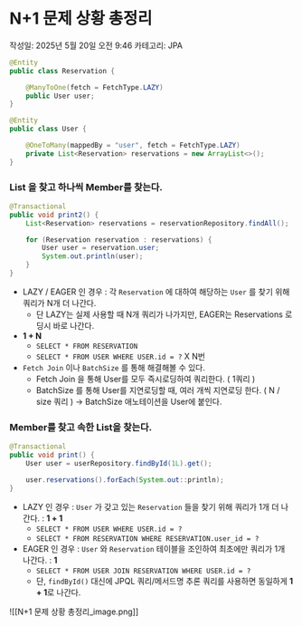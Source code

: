 # N+1 문제 상황 총정리

작성일: 2025년 5월 20일 오전 9:46
카테고리: JPA

```java
@Entity
public class Reservation {

    @ManyToOne(fetch = FetchType.LAZY)
    public User user;
}

@Entity
public class User {

    @OneToMany(mappedBy = "user", fetch = FetchType.LAZY)
    private List<Reservation> reservations = new ArrayList<>();
}
```

### List<Reservation> 을 찾고 하나씩 Member를 찾는다.

```java
@Transactional
public void print2() {
    List<Reservation> reservations = reservationRepository.findAll();

    for (Reservation reservation : reservations) {
        User user = reservation.user;
        System.out.println(user);
    }
}
```

- LAZY / EAGER 인 경우 : 각 `Reservation` 에 대하여 해당하는 `User` 를 찾기 위해 쿼리가 N개 더 나간다.
    - 단 LAZY는 실제 사용할 때 N개 쿼리가 나가지만, EAGER는 Reservations 로딩시 바로 나간다.
- **1 + N**
    - `SELECT * FROM RESERVATION`
    - `SELECT * FROM USER WHERE USER.id = ?`  X N번
- `Fetch Join` 이나 `BatchSize` 를 통해 해결해볼 수 있다.
    - Fetch Join 을 통해 User를 모두 즉시로딩하여 쿼리한다. ( 1쿼리 )
    - BatchSize 를 통해 User를 지연로딩할 때, 여러 개씩 지연로딩 한다. ( N / size 쿼리 ) → BatchSize 애노테이션을 User에 붙인다.

### Member를 찾고 속한 List<Reservation>을 찾는다.

```java
@Transactional
public void print() {
    User user = userRepository.findById(1L).get();

    user.reservations().forEach(System.out::println);
}
```

- LAZY 인 경우 : `User` 가 갖고 있는 `Reservation` 들을 찾기 위해 쿼리가 1개 더 나간다. : **1 + 1**
    - `SELECT * FROM USER WHERE USER.id = ?`
    - `SELECT * FROM RESERVATION WHERE RESERVATION.user_id = ?`
- EAGER 인 경우 : `User` 와 `Reservation` 테이블을 조인하여 최초에만 쿼리가 1개 나간다. : **1**
    - `SELECT * FROM USER JOIN RESERVATION WHERE USER.id = ?`
    - 단, `findById()` 대신에 JPQL 쿼리/메서드명 추론 쿼리를 사용하면 동일하게 **1 + 1**로 나간다.

![[N+1 문제 상황 총정리_image.png]]